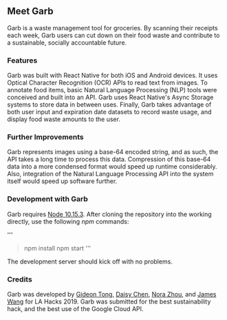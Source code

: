 ## Meet Garb

Garb is a waste management tool for groceries. By scanning their receipts each week, Garb users can cut down on their food waste and contribute to a sustainable, socially accountable future.

### Features

Garb was built with React Native for both iOS and Android devices. It uses Optical Character Recognition (OCR) APIs to read text from images. To annotate food items, basic Natural Language Processing (NLP) tools were conceived and built into an API. Garb uses React Native's Async Storage systems to store data in between uses. Finally, Garb takes advantage of both user input and expiration date datasets to record waste usage, and display food waste amounts to the user.


### Further Improvements

Garb represents images using a base-64 encoded string, and as such, the API takes a long time to process this data. Compression of this base-64 data into a more condensed format would speed up runtime considerably. Also, integration of the Natural Language Processing API into the system itself would speed up software further.

### Development with Garb

Garb requires [Node 10.15.3](https://nodejs.org/en/download/current/). After cloning the repository into the working directly, use the following _npm_ commands:

'''
>npm install
>npm start
'''

The development server should kick off with no problems.

### Credits

Garb was developed by [Gideon Tong](https://github.com/gideontong), [Daisy Chen](https://github.com/Justawayx), [Nora Zhou](https://github.com/Nonus99), and [James Wang](https://github.com/jamesbwang) for LA Hacks 2019. Garb was submitted for the best sustainability hack, and the best use of the Google Cloud API.
